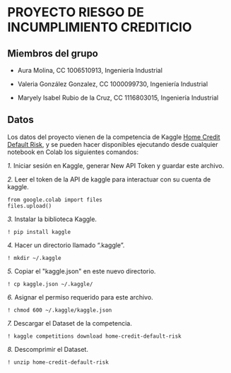 # PROYECTO RIESGO DE INCUMPLIMIENTO CREDITICIO

## Miembros del grupo
- Aura Molina, CC 1006510913, Ingeniería Industrial

- Valeria González Gonzalez, CC 1000099730, Ingeniería Industrial

- Maryely Isabel Rubio de la Cruz, CC 1116803015, Ingeniería Industrial

## Datos
Los datos del proyecto vienen de la competencia de Kaggle [Home Credit Default Risk](https://www.kaggle.com/competitions/home-credit-default-risk/overview), y se pueden hacer disponibles ejecutando desde cualquier notebook en Colab los siguientes comandos:

*1.* Iniciar sesión en Kaggle, generar New API Token y guardar este archivo.

*2.* Leer el token de la API de kaggle para interactuar con su cuenta de kaggle.

```
from google.colab import files
files.upload()
```

*3.* Instalar la biblioteca Kaggle.
```
! pip install kaggle
```

*4.* Hacer un directorio llamado “.kaggle”.
```
! mkdir ~/.kaggle
```

*5.* Copiar el "kaggle.json" en este nuevo directorio.
```
! cp kaggle.json ~/.kaggle/
```

*6.* Asignar el permiso requerido para este archivo.
```
! chmod 600 ~/.kaggle/kaggle.json
```

*7.* Descargar el Dataset de la competencia.
```
! kaggle competitions download home-credit-default-risk
```

*8.* Descomprimir el Dataset.
```
! unzip home-credit-default-risk
```
